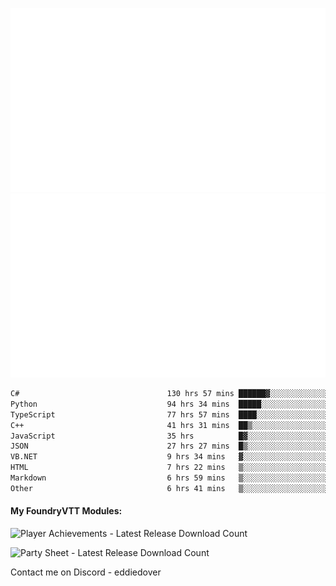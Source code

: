 
![](https://raw.githubusercontent.com/eddiedover/ghstats/master/generated/overview.svg)
![](https://raw.githubusercontent.com/eddiedover/ghstats/master/generated/languages.svg)

<!--START_SECTION:waka-->

```txt
C#                                 130 hrs 57 mins ██████▓░░░░░░░░░░░░░░░░░░   27.33 %
Python                             94 hrs 34 mins  █████░░░░░░░░░░░░░░░░░░░░   19.74 %
TypeScript                         77 hrs 57 mins  ████░░░░░░░░░░░░░░░░░░░░░   16.27 %
C++                                41 hrs 31 mins  ██▒░░░░░░░░░░░░░░░░░░░░░░   08.67 %
JavaScript                         35 hrs          █▓░░░░░░░░░░░░░░░░░░░░░░░   07.31 %
JSON                               27 hrs 27 mins  █▒░░░░░░░░░░░░░░░░░░░░░░░   05.73 %
VB.NET                             9 hrs 34 mins   ▓░░░░░░░░░░░░░░░░░░░░░░░░   02.00 %
HTML                               7 hrs 22 mins   ▒░░░░░░░░░░░░░░░░░░░░░░░░   01.54 %
Markdown                           6 hrs 59 mins   ▒░░░░░░░░░░░░░░░░░░░░░░░░   01.46 %
Other                              6 hrs 41 mins   ▒░░░░░░░░░░░░░░░░░░░░░░░░   01.40 %
```

<!--END_SECTION:waka-->

#### My FoundryVTT Modules:

  ![Player Achievements - Latest Release Download Count](https://img.shields.io/badge/dynamic/json?label=Player%20Achievements%20-%20Downloads@latest&query=assets%5B1%5D.download_count&url=https%3A%2F%2Fapi.github.com%2Frepos%2FEddieDover%2Ffvtt-player-achievements%2Freleases%2Flatest)

  ![Party Sheet - Latest Release Download Count](https://img.shields.io/badge/dynamic/json?label=Party%20Sheet%20-%20Downloads@latest&query=assets%5B1%5D.download_count&url=https%3A%2F%2Fapi.github.com%2Frepos%2FEddieDover%2Ffvtt-party-sheet%2Freleases%2Flatest)

<a rel="me" href="https://techhub.social/@EddieDover"></a>

Contact me on Discord - eddiedover

